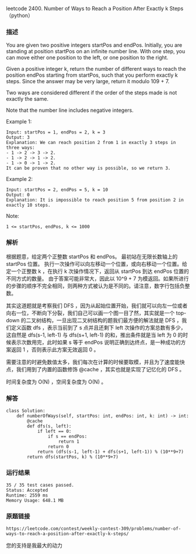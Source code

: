 leetcode  2400. Number of Ways to Reach a Position After Exactly k Steps（python）




### 描述

You are given two positive integers startPos and endPos. Initially, you are standing at position startPos on an infinite number line. With one step, you can move either one position to the left, or one position to the right.

Given a positive integer k, return the number of different ways to reach the position endPos starting from startPos, such that you perform exactly k steps. Since the answer may be very large, return it modulo 109 + 7.

Two ways are considered different if the order of the steps made is not exactly the same.

Note that the number line includes negative integers.



Example 1:


	Input: startPos = 1, endPos = 2, k = 3
	Output: 3
	Explanation: We can reach position 2 from 1 in exactly 3 steps in three ways:
	- 1 -> 2 -> 3 -> 2.
	- 1 -> 2 -> 1 -> 2.
	- 1 -> 0 -> 1 -> 2.
	It can be proven that no other way is possible, so we return 3.
	
Example 2:

	Input: startPos = 2, endPos = 5, k = 10
	Output: 0
	Explanation: It is impossible to reach position 5 from position 2 in exactly 10 steps.




Note:


	1 <= startPos, endPos, k <= 1000

### 解析

根据题意，给定两个正整数 startPos 和 endPos。 最初站在无限长数轴上的 startPos 位置。 执行一次操作可以向左移动一个位置，或向右移动一个位置。给定一个正整数 k ，在执行 k 次操作情况下，返回从 startPos 到达 endPos 位置的不同方式的数量。 由于答案可能非常大，因此以 10^9 + 7 为模返回。如果所进行的步骤的顺序不完全相同，则两种方式被认为是不同的。请注意，数字行包括负整数。

其实这道题就是考察我们 DFS ，因为从起始位置开始，我们就可以向左一位或者向右一位，不断向下分裂，我们自己可以画一个图一目了然，其实就是一个 top-down 的二叉树结构，一旦出现二叉树结构的题我们最方便的解法就是 DFS ，我们定义函数 dfs ，表示当前到了 s 点并且还剩下 left 次操作的方案总数有多少，这自然是 dfs(s-1, left-1) 与 dfs(s+1, left-1) 的和，推出条件就是当 left 为 0 的时候表示次数用完，此时如果 s 等于 endPos 说明正确到达终点，是一种成功的方案返回 1 ，否则表示此方案无效返回 0 。

需要注意的时避免数值太多，我们每次在计算的时候要取模，并且为了速度能快点，我们用到了内置的函数修饰 @cache ，其实也就是实现了记忆化的 DFS 。

时间复杂度为 O(N) ，空间复杂度为 O(N) 。

### 解答

	class Solution:
	    def numberOfWays(self, startPos: int, endPos: int, k: int) -> int:
	        @cache
	        def dfs(s, left):
	            if left == 0:
	                if s == endPos:
	                    return 1
	                return 0
	            return (dfs(s-1, left-1) + dfs(s+1, left-1)) % (10**9+7)
	        return dfs(startPos, k) % (10**9+7)

### 运行结果

	
	35 / 35 test cases passed.
	Status: Accepted
	Runtime: 2559 ms
	Memory Usage: 648.1 MB

### 原题链接

	https://leetcode.com/contest/weekly-contest-309/problems/number-of-ways-to-reach-a-position-after-exactly-k-steps/


您的支持是我最大的动力
